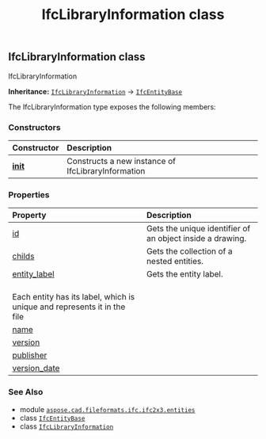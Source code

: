 ﻿---
title: IfcLibraryInformation class
second_title: Aspose.CAD for Python via .NET API References
description: 
type: docs
weight: 2880
url: /python-net/aspose.cad.fileformats.ifc.ifc2x3.entities/ifclibraryinformation/
is_root: false
---

## IfcLibraryInformation class

IfcLibraryInformation



**Inheritance:** [`IfcLibraryInformation`](/cad/python-net/aspose.cad.fileformats.ifc.ifc2x3.entities/ifclibraryinformation) → 
[`IfcEntityBase`](/cad/python-net/aspose.cad.fileformats.ifc/ifcentitybase)



The IfcLibraryInformation type exposes the following members:

### Constructors
| Constructor | Description |
| :- | :- |
| [__init__](/cad/python-net/aspose.cad.fileformats.ifc.ifc2x3.entities/ifclibraryinformation/__init__/#) | Constructs a new instance of IfcLibraryInformation |


### Properties
| Property | Description |
| :- | :- |
| [id](/cad/python-net/aspose.cad.fileformats.ifc.ifc2x3.entities/ifclibraryinformation/id) | Gets the unique identifier of an object inside a drawing. |
| [childs](/cad/python-net/aspose.cad.fileformats.ifc.ifc2x3.entities/ifclibraryinformation/childs) | Gets the collection of a nested entities. |
| [entity_label](/cad/python-net/aspose.cad.fileformats.ifc.ifc2x3.entities/ifclibraryinformation/entity_label) | Gets the entity label.<br/>Each entity has its label, which is unique and represents it in the file |
| [name](/cad/python-net/aspose.cad.fileformats.ifc.ifc2x3.entities/ifclibraryinformation/name) |  |
| [version](/cad/python-net/aspose.cad.fileformats.ifc.ifc2x3.entities/ifclibraryinformation/version) |  |
| [publisher](/cad/python-net/aspose.cad.fileformats.ifc.ifc2x3.entities/ifclibraryinformation/publisher) |  |
| [version_date](/cad/python-net/aspose.cad.fileformats.ifc.ifc2x3.entities/ifclibraryinformation/version_date) |  |



### See Also
* module [`aspose.cad.fileformats.ifc.ifc2x3.entities`](..)
* class [`IfcEntityBase`](/cad/python-net/aspose.cad.fileformats.ifc/ifcentitybase)
* class [`IfcLibraryInformation`](/cad/python-net/aspose.cad.fileformats.ifc.ifc2x3.entities/ifclibraryinformation)
